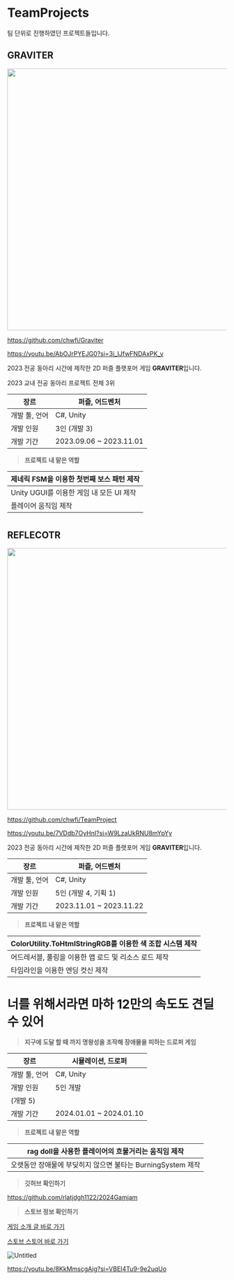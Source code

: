 # TeamProjects

팀 단위로 진행하였던 프로젝트들입니다.



## GRAVITER

<img src="https://github.com/mingyo0125/TeamProjects/assets/98925706/fb3ee05b-2d9e-4883-be81-a74af8f8371f" width="1280" height="600"/>

https://github.com/chwfi/Graviter

https://youtu.be/AbOJrPYEJG0?si=3i_IJfwFNDAxPK_v

2023 전공 동아리 시간에 제작한 2D 퍼즐 플랫포머 게임 **GRAVITER**입니다.

2023 교내 전공 동아리 프로젝트 전체 3위


| 장르 | 퍼즐, 어드벤처 |
| --- | --- |
| 개발 툴, 언어 | C#, Unity |
| 개발 인원 | 3인 (개발 3) |
| 개발 기간 | 2023.09.06 ~ 2023.11.01 |


> **프로젝트 내 맡은 역할**
> 

| 제네릭 FSM을 이용한 첫번째 보스 패턴 제작 |
| --- |
| Unity UGUI를 이용한 게임 내 모든 UI 제작 |
| 플레이어 움직임 제작 |


#


## REFLECOTR

<img src="https://github.com/mingyo0125/TeamProjects/assets/98925706/bfd25969-2650-4552-9442-557888b589cb" width="1280" height="600"/>

https://github.com/chwfi/TeamProject

https://youtu.be/7VDdb7OyHnI?si=W9LzaUkRNU8mYpYy

2023 전공 동아리 시간에 제작한 2D 퍼즐 플랫포머 게임 **GRAVITER**입니다.


| 장르 | 퍼즐, 어드벤처 |
| --- | --- |
| 개발 툴, 언어 | C#, Unity |
| 개발 인원 | 5인 (개발 4, 기획 1) |
| 개발 기간 | 2023.11.01 ~ 2023.11.22 |


> **프로젝트 내 맡은 역할**
> 

| ColorUtility.ToHtmlStringRGB를 이용한 색 조합 시스템 제작 |
| --- |
| 어드레서블, 풀링을 이용한 맵 로드 및 리소스 로드 제작 |
| 타임라인을 이용한 엔딩 컷신 제작 |


#

# 너를 위해서라면 마하 12만의 속도도 **견딜** 수 있어

> **지구에 도달 할 때 까지 명왕성을 조작해 장애물을 피하는 드로퍼 게임**
> 

| 장르 | 시뮬레이션, 드로퍼 |
| --- | --- |
| 개발 툴, 언어 | C#, Unity |
| 개발 인원 | 5인 개발
(개발 5) |
| 개발 기간 | 2024.01.01 ~ 2024.01.10 |

> **프로젝트 내 맡은 역할**
> 

| rag doll을 사용한 플레이어의 흐물거리는 움직임 제작 |
| --- |
| 오랫동안 장애물에 부딪히지 않으면 불타는 BurningSystem 제작 |

> **깃허브 확인하기**
> 

https://github.com/rlatjdgh1122/2024Gamjam

> **스토브 정보 확인하기**
> 

[게임 소개 글 바로 가기](https://page.onstove.com/indieboostlab/global/view/9955131?boardKey=123437)

[스토브 스토어 바로 가기](https://store.onstove.com/ko/games/2930)

![Untitled](https://prod-files-secure.s3.us-west-2.amazonaws.com/77f0e9c7-328c-4f6a-838c-58fc37438d05/ab0e0b59-ca26-48ed-83b1-d9205b44640d/Untitled.png)

https://youtu.be/8KkMmscgAig?si=VBEI4Tu9-9e2uqUo

